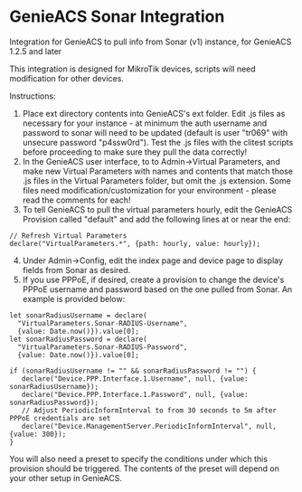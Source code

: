 # GenieACS Sonar Integration
Integration for GenieACS to pull info from Sonar (v1) instance, for GenieACS 1.2.5 and later

This integration is designed for MikroTik devices, scripts will need modification for other devices.

Instructions:
1. Place ext directory contents into GenieACS's ext folder. Edit .js files as necessary for your instance - at minimum the auth username and password to sonar will need to be updated (default is user "tr069" with unsecure password "p4ssw0rd"). Test the .js files with the clitest scripts before proceeding to make sure they pull the data correctly!
2. In the GenieACS user interface, to to Admin->Virtual Parameters, and make new Virtual Parameters with names and contents that match those .js files in the Virtual Parameters folder, but omit the .js extension. Some files need modification/customization for your environment - please read the comments for each!
3. To tell GenieACS to pull the virtual parameters hourly, edit the GenieACS Provision called "default" and add the following lines at or near the end:
```
// Refresh Virtual Parameters
declare("VirtualParameters.*", {path: hourly, value: hourly});
```
4. Under Admin->Config, edit the index page and device page to display fields from Sonar as desired.
5. If you use PPPoE, if desired, create a provision to change the device's PPPoE username and password based on the one pulled from Sonar. An example is provided below:
```
let sonarRadiusUsername = declare(
  "VirtualParameters.Sonar-RADIUS-Username",
  {value: Date.now()}).value[0];
let sonarRadiusPassword = declare(
  "VirtualParameters.Sonar-RADIUS-Password",
  {value: Date.now()}).value[0];

if (sonarRadiusUsername != "" && sonarRadiusPassword != "") {
   declare("Device.PPP.Interface.1.Username", null, {value: sonarRadiusUsername});
   declare("Device.PPP.Interface.1.Password", null, {value: sonarRadiusPassword});
   // Adjust PeriodicInformInterval to from 30 seconds to 5m after PPPoE credentials are set
   declare("Device.ManagementServer.PeriodicInformInterval", null, {value: 300});
}
```

You will also need a preset to specify the conditions under which this provision should be triggered. The contents of the preset will depend on your other setup in GenieACS.
